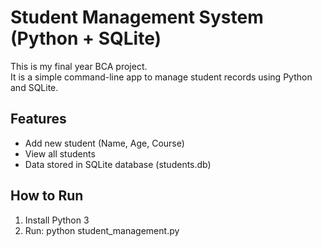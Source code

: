 # Student Management System (Python + SQLite)

This is my final year BCA project.  
It is a simple command-line app to manage student records using Python and SQLite.

## Features
- Add new student (Name, Age, Course)
- View all students
- Data stored in SQLite database (students.db)

## How to Run
1. Install Python 3
2. Run: python student_management.py
